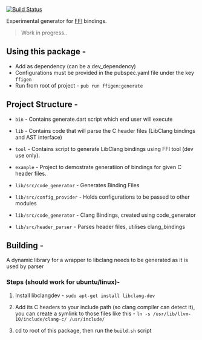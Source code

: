 [![Build Status](https://travis-ci.org/dart-lang/ffigen.svg?branch=master)](https://travis-ci.org/dart-lang/ffigen)

Experimental generator for [FFI](https://dart.dev/guides/libraries/c-interop)
bindings.

> Work in progress..

## Using this package - 
- Add as dependency (can be a dev_dependency)
- Configurations must be provided in the pubspec.yaml file under the key `ffigen`
- Run from root of project - `pub run ffigen:generate`

## Project Structure -

- `bin` - Contains generate.dart script which end user will execute
- `lib` - Contains code that will parse the C header files (LibClang bindings and AST interface)
- `tool` - Contains script to generate LibClang bindings using FFI tool (dev use only).
- `example` - Project to demostrate generatiion of bindings for given C header files.

- `lib/src/code_generator` - Generates Binding Files
- `lib/src/config_provider` - Holds configurations to be passed to other modules
- `lib/src/code_generator` - Clang Bindings, created using code_generator
- `lib/src/header_parser` - Parses header files, utilises clang_bindings

## Building -
A dynamic library for a wrapper to libclang needs to be generated as it is used by parser

### Steps (should work for ubuntu/linux)-
1. Install libclangdev - `sudo apt-get install libclang-dev`
2. Add its C headers to your include path (so clang compiler can detect it), you can create a symlink to those files like this -
 `ln -s /usr/lib/llvm-10/include/clang-c/ /usr/include/`

3. cd to root of this package, then run the `build.sh` script
